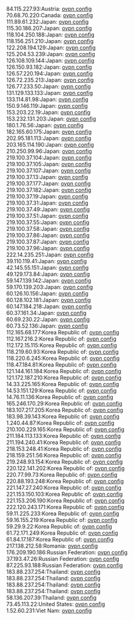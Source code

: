 84.115.227.93:Austria: [ovpn config](vpn/84_115_227_93.ovpn)  
70.68.70.220:Canada: [ovpn config](vpn/70_68_70_220.ovpn)  
111.89.61.232:Japan: [ovpn config](vpn/111_89_61_232.ovpn)  
115.30.186.207:Japan: [ovpn config](vpn/115_30_186_207.ovpn)  
118.104.250.188:Japan: [ovpn config](vpn/118_104_250_188.ovpn)  
118.156.251.210:Japan: [ovpn config](vpn/118_156_251_210.ovpn)  
122.208.194.129:Japan: [ovpn config](vpn/122_208_194_129.ovpn)  
125.204.53.239:Japan: [ovpn config](vpn/125_204_53_239.ovpn)  
126.108.109.144:Japan: [ovpn config](vpn/126_108_109_144.ovpn)  
126.150.93.182:Japan: [ovpn config](vpn/126_150_93_182.ovpn)  
126.57.220.194:Japan: [ovpn config](vpn/126_57_220_194.ovpn)  
126.72.235.213:Japan: [ovpn config](vpn/126_72_235_213.ovpn)  
126.77.233.50:Japan: [ovpn config](vpn/126_77_233_50.ovpn)  
131.129.133.133:Japan: [ovpn config](vpn/131_129_133_133.ovpn)  
133.114.81.98:Japan: [ovpn config](vpn/133_114_81_98.ovpn)  
150.9.146.119:Japan: [ovpn config](vpn/150_9_146_119.ovpn)  
153.203.22.19:Japan: [ovpn config](vpn/153_203_22_19.ovpn)  
153.232.131.203:Japan: [ovpn config](vpn/153_232_131_203.ovpn)  
180.1.76.56:Japan: [ovpn config](vpn/180_1_76_56.ovpn)  
182.165.60.175:Japan: [ovpn config](vpn/182_165_60_175.ovpn)  
202.95.181.113:Japan: [ovpn config](vpn/202_95_181_113.ovpn)  
203.165.114.190:Japan: [ovpn config](vpn/203_165_114_190.ovpn)  
210.250.99.96:Japan: [ovpn config](vpn/210_250_99_96.ovpn)  
219.100.37.104:Japan: [ovpn config](vpn/219_100_37_104.ovpn)  
219.100.37.105:Japan: [ovpn config](vpn/219_100_37_105.ovpn)  
219.100.37.107:Japan: [ovpn config](vpn/219_100_37_107.ovpn)  
219.100.37.13:Japan: [ovpn config](vpn/219_100_37_13.ovpn)  
219.100.37.177:Japan: [ovpn config](vpn/219_100_37_177.ovpn)  
219.100.37.182:Japan: [ovpn config](vpn/219_100_37_182.ovpn)  
219.100.37.19:Japan: [ovpn config](vpn/219_100_37_19.ovpn)  
219.100.37.31:Japan: [ovpn config](vpn/219_100_37_31.ovpn)  
219.100.37.49:Japan: [ovpn config](vpn/219_100_37_49.ovpn)  
219.100.37.51:Japan: [ovpn config](vpn/219_100_37_51.ovpn)  
219.100.37.55:Japan: [ovpn config](vpn/219_100_37_55.ovpn)  
219.100.37.58:Japan: [ovpn config](vpn/219_100_37_58.ovpn)  
219.100.37.86:Japan: [ovpn config](vpn/219_100_37_86.ovpn)  
219.100.37.87:Japan: [ovpn config](vpn/219_100_37_87.ovpn)  
219.100.37.96:Japan: [ovpn config](vpn/219_100_37_96.ovpn)  
222.14.235.251:Japan: [ovpn config](vpn/222_14_235_251.ovpn)  
39.110.119.41:Japan: [ovpn config](vpn/39_110_119_41.ovpn)  
42.145.55.151:Japan: [ovpn config](vpn/42_145_55_151.ovpn)  
49.129.173.84:Japan: [ovpn config](vpn/49_129_173_84.ovpn)  
59.147.139.142:Japan: [ovpn config](vpn/59_147_139_142.ovpn)  
59.170.139.203:Japan: [ovpn config](vpn/59_170_139_203.ovpn)  
60.126.10.156:Japan: [ovpn config](vpn/60_126_10_156.ovpn)  
60.128.102.181:Japan: [ovpn config](vpn/60_128_102_181.ovpn)  
60.147.184.218:Japan: [ovpn config](vpn/60_147_184_218.ovpn)  
60.37.161.34:Japan: [ovpn config](vpn/60_37_161_34.ovpn)  
60.69.230.22:Japan: [ovpn config](vpn/60_69_230_22.ovpn)  
60.73.52.136:Japan: [ovpn config](vpn/60_73_52_136.ovpn)  
112.165.68.177:Korea Republic of: [ovpn config](vpn/112_165_68_177.ovpn)  
112.167.216.2:Korea Republic of: [ovpn config](vpn/112_167_216_2.ovpn)  
112.172.15.115:Korea Republic of: [ovpn config](vpn/112_172_15_115.ovpn)  
118.219.60.93:Korea Republic of: [ovpn config](vpn/118_219_60_93.ovpn)  
118.220.6.245:Korea Republic of: [ovpn config](vpn/118_220_6_245.ovpn)  
118.47.184.81:Korea Republic of: [ovpn config](vpn/118_47_184_81.ovpn)  
121.144.161.184:Korea Republic of: [ovpn config](vpn/121_144_161_184.ovpn)  
121.172.187.210:Korea Republic of: [ovpn config](vpn/121_172_187_210.ovpn)  
14.33.225.165:Korea Republic of: [ovpn config](vpn/14_33_225_165.ovpn)  
14.53.151.129:Korea Republic of: [ovpn config](vpn/14_53_151_129.ovpn)  
14.76.11.136:Korea Republic of: [ovpn config](vpn/14_76_11_136.ovpn)  
165.246.170.29:Korea Republic of: [ovpn config](vpn/165_246_170_29.ovpn)  
183.107.217.205:Korea Republic of: [ovpn config](vpn/183_107_217_205.ovpn)  
183.98.39.143:Korea Republic of: [ovpn config](vpn/183_98_39_143.ovpn)  
1.240.44.87:Korea Republic of: [ovpn config](vpn/1_240_44_87.ovpn)  
210.100.229.165:Korea Republic of: [ovpn config](vpn/210_100_229_165.ovpn)  
211.184.113.133:Korea Republic of: [ovpn config](vpn/211_184_113_133.ovpn)  
211.194.240.41:Korea Republic of: [ovpn config](vpn/211_194_240_41.ovpn)  
218.153.248.41:Korea Republic of: [ovpn config](vpn/218_153_248_41.ovpn)  
218.159.251.56:Korea Republic of: [ovpn config](vpn/218_159_251_56.ovpn)  
219.248.93.154:Korea Republic of: [ovpn config](vpn/219_248_93_154.ovpn)  
220.122.141.202:Korea Republic of: [ovpn config](vpn/220_122_141_202.ovpn)  
220.77.99.73:Korea Republic of: [ovpn config](vpn/220_77_99_73.ovpn)  
220.88.193.248:Korea Republic of: [ovpn config](vpn/220_88_193_248.ovpn)  
221.147.27.240:Korea Republic of: [ovpn config](vpn/221_147_27_240.ovpn)  
221.153.150.103:Korea Republic of: [ovpn config](vpn/221_153_150_103.ovpn)  
221.153.206.190:Korea Republic of: [ovpn config](vpn/221_153_206_190.ovpn)  
222.120.243.171:Korea Republic of: [ovpn config](vpn/222_120_243_171.ovpn)  
59.11.225.233:Korea Republic of: [ovpn config](vpn/59_11_225_233.ovpn)  
59.16.155.219:Korea Republic of: [ovpn config](vpn/59_16_155_219.ovpn)  
59.29.9.22:Korea Republic of: [ovpn config](vpn/59_29_9_22.ovpn)  
61.72.171.249:Korea Republic of: [ovpn config](vpn/61_72_171_249.ovpn)  
61.84.17.187:Korea Republic of: [ovpn config](vpn/61_84_17_187.ovpn)  
217.138.212.58:Romania: [ovpn config](vpn/217_138_212_58.ovpn)  
176.209.190.186:Russian Federation: [ovpn config](vpn/176_209_190_186.ovpn)  
37.193.47.26:Russian Federation: [ovpn config](vpn/37_193_47_26.ovpn)  
87.225.93.188:Russian Federation: [ovpn config](vpn/87_225_93_188.ovpn)  
183.88.237.254:Thailand: [ovpn config](vpn/183_88_237_254.ovpn)  
183.88.237.254:Thailand: [ovpn config](vpn/183_88_237_254.ovpn)  
183.88.237.254:Thailand: [ovpn config](vpn/183_88_237_254.ovpn)  
183.88.237.254:Thailand: [ovpn config](vpn/183_88_237_254.ovpn)  
58.136.207.39:Thailand: [ovpn config](vpn/58_136_207_39.ovpn)  
73.45.113.22:United States: [ovpn config](vpn/73_45_113_22.ovpn)  
1.52.60.231:Viet Nam: [ovpn config](vpn/1_52_60_231.ovpn)  
